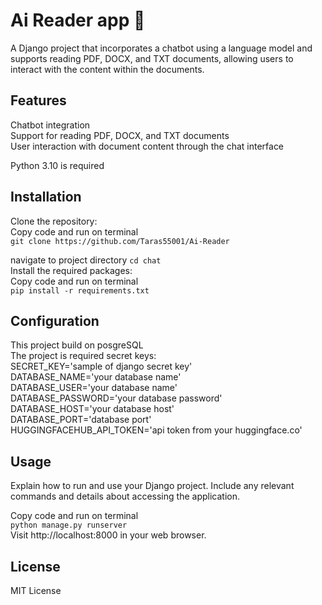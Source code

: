 # Ai Reader app 📝

A Django project that incorporates a chatbot using a language model and supports reading PDF, DOCX, and TXT documents, allowing users to interact with the content within the documents.

## Features
Chatbot integration\
Support for reading PDF, DOCX, and TXT documents\
User interaction with document content through the chat interface

Python 3.10 is required


## Installation
Clone the repository:\
Copy code and run on terminal\
`git clone https://github.com/Taras55001/Ai-Reader`

navigate to project directory 
`cd chat`\
Install the required packages:\
Copy code and run on terminal\
`pip install -r requirements.txt`
## Configuration
This project build on posgreSQL\
The project is required secret keys:\
SECRET_KEY='sample of django secret key'\
DATABASE_NAME='your database name'\
DATABASE_USER='your database name'\
DATABASE_PASSWORD='your database password'\
DATABASE_HOST='your database host'\
DATABASE_PORT='database port'\
HUGGINGFACEHUB_API_TOKEN='api token from your huggingface.co'
## Usage
Explain how to run and use your Django project. Include any relevant commands and details about accessing the application.

Copy code and run on terminal\
`python manage.py runserver`\
Visit http://localhost:8000 in your web browser.


## License
MIT License